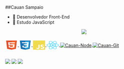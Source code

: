 ##Cauan Sampaio

- 🔭 Desenvolvedor Front-End
- 🌱 Estudo JavaScript

<div align="center">
  <a href="https://github.com/CauanSampaioo">

  <img height="150em" src="https://github-readme-stats.vercel.app/api/top-langs/?username=CauanSampaioo&layout=compact&langs_count=7&theme=dark"/>
</div>

<div style="display: inline_block"><br>
  <img align="center" alt="Cauan-HTML" height="30" width="40" src="https://raw.githubusercontent.com/devicons/devicon/master/icons/html5/html5-original.svg">
  <img align="center" alt="Cauan-CSS" height="30" width="40" src="https://raw.githubusercontent.com/devicons/devicon/master/icons/css3/css3-original.svg">  
  <img align="center" alt="Cauan-Js" height="30" width="40" src="https://raw.githubusercontent.com/devicons/devicon/master/icons/javascript/javascript-plain.svg">
  <img align="center" alt="Cauan-React" height="30" width="40" src="https://raw.githubusercontent.com/devicons/devicon/master/icons/react/react-original.svg">
  <img align="center" alt="Cauan-Node" height="30" width="40" src="https://cdn.jsdelivr.net/gh/devicons/devicon/icons/nodejs/nodejs-original-wordmark.svg">
  <img align="center" alt="Cauan-Git" height="30" width="40" src="https://cdn.jsdelivr.net/gh/devicons/devicon/icons/git/git-plain.svg">

</div>

##

<div> 
  <a href="https://instagram.com/cauan_sampaioo" target="_blank"><img src="https://img.shields.io/badge/-Instagram-%23E4405F?style=for-the-badge&logo=instagram&logoColor=white" target="_blank"></a>
  <a href = "mailto:cauanvc063@gmail.com"><img src="https://img.shields.io/badge/-Gmail-%23333?style=for-the-badge&logo=gmail&logoColor=white" target="_blank"></a>
  <a href="https://www.linkedin.com/in/cauan-sampaio-9117b7206/" target="_blank"><img src="https://img.shields.io/badge/-LinkedIn-%230077B5?style=for-the-badge&logo=linkedin&logoColor=white" target="_blank"></a> 
 
 
</div>
